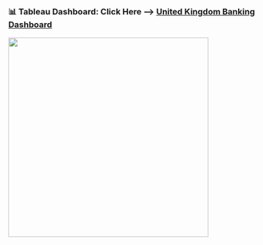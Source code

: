 ### 📊 Tableau Dashboard: Click Here --> [United Kingdom Banking Dashboard](https://public.tableau.com/app/profile/nathan6122/viz/UnitedKingdomBankingAnalysis/Story1)

<img src="https:&#47;&#47;public.tableau.com&#47;static&#47;images&#47;Un&#47;UnitedKingdomBankingAnalysis&#47;Story1&#47;1.png" width="400">
